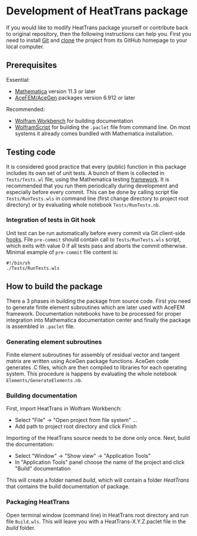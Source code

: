 # Development of HeatTrans package

If you would like to modify HeatTrans package yourself or contribute back to original repository,
then the following instructions can help you.
First you need to install [Git](https://git-scm.com/) and  [clone](https://help.github.com/articles/cloning-a-repository/)
the project from its GitHub homepage to your local computer.

## Prerequisites

Essential:

* [Mathematica](https://www.wolfram.com/mathematica/) version 11.3 or later
* [AceFEM/AceGen](http://symech.fgg.uni-lj.si/) packages version 6.912 or later

Recommended:

* [Wolfram Workbench](https://www.wolfram.com/workbench/) for building documentation
* [WolframScript](https://www.wolfram.com/wolframscript/) for building the `.paclet` file from command line.
 On most systems it already comes bundled with Mathematica installation.

## Testing code

It is considered good practice that every (public) function in this package includes its own set of unit tests.
A bunch of them is collected in `Tests/Tests.wl` file, using the Mathematica testing [framework](https://reference.wolfram.com/language/guide/SystematicTestingAndVerification.html).
It is recommended that you run them periodically during development and especially before every commit.
This can be done by calling script file `Tests/RunTests.wls` in command line
(first change directory to project root directory) or by evaluating whole notebook `Tests/RunTests.nb`.

### Integration of tests in Git hook

Unit test can be run automatically before every commit via Git
client-side [hooks](https://git-scm.com/book/en/v2/Customizing-Git-Git-Hooks).
File `pre-commit` should contain call to `Tests/RunTests.wls` script, which exits with value 0 if all tests pass 
and aborts the commit otherwise. Minimal example of `pre-commit` file content is:

    #!/bin/sh
    ./Tests/RunTests.wls

## How to build the package

There a 3 phases in building the package from source code. First you need to generate finite element subroutines
which are later used with AceFEM framework. Documentation notebooks have to be processed for proper integration
into Mathematica documentation center and finally the package is assembled in `.paclet` file.

### Generating element subroutines

Finite element subroutines for assembly of residual vector and tangent matrix are written using AceGen package functions.
AceGen code generates .C files, which are then compiled to libraries for each operating system.
This procedure is happens by evaluating the whole notebook `Elements/GenerateElements.nb`.

### Building documentation

First, import HeatTrans in Wolfram Workbench:

* Select "File" -> "Open project from file system" ...
* Add path to project root directory and click Finish

Importing of the HeatTrans source needs to be done only once.
Next, build the documentation:
  
* Select "Window" -> "Show view" -> "Application Tools"
* In "Application Tools" panel choose the name of the project and click "Build" documentation

This will create a folder named _build_, which will contain a folder _HeatTrans_ that contains the build documentation
of package.

### Packaging HeatTrans

Open terminal window (command line) in HeatTrans root directory and run file `Build.wls`.
This will leave you with a HeatTrans-X.Y.Z.paclet file in the _build_ folder.

